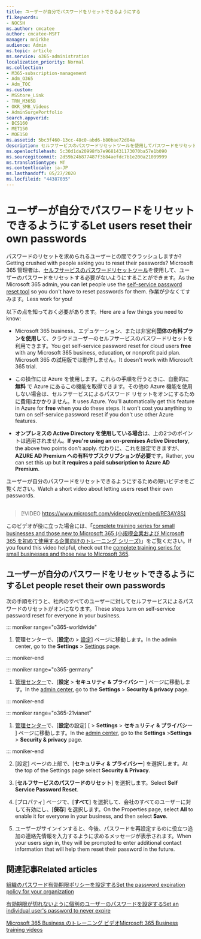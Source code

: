 ```yaml
---
title: ユーザーが自分でパスワードをリセットできるようにする
f1.keywords:
- NOCSH
ms.author: cmcatee
author: cmcatee-MSFT
manager: mnirkhe
audience: Admin
ms.topic: article
ms.service: o365-administration
localization_priority: Normal
ms.collection:
- M365-subscription-management
- Adm_O365
- Adm_TOC
ms.custom:
- MSStore_Link
- TRN_M365B
- OKR_SMB_Videos
- AdminSurgePortfolio
search.appverid:
- BCS160
- MET150
- MOE150
ms.assetid: 5bc3f460-13cc-48c0-abd6-b80bae72d04a
description: セルフサービスのパスワードリセットツールを使用してパスワードをリセットする方法について説明します。
ms.openlocfilehash: 5c30d1da20998fb7e9681431173070ba57e1b090
ms.sourcegitcommit: 2d59b24b877487f3b84aefdc7b1e200a21009999
ms.translationtype: MT
ms.contentlocale: ja-JP
ms.lasthandoff: 05/27/2020
ms.locfileid: "44387035"
---
```

# <a name="let-users-reset-their-own-passwords"></a><span data-ttu-id="1ff4a-103">ユーザーが自分でパスワードをリセットできるようにする</span><span class="sxs-lookup"><span data-stu-id="1ff4a-103">Let users reset their own passwords</span></span>

<span data-ttu-id="1ff4a-104">パスワードのリセットを求められるユーザーとの間でクラッシュしますか?</span><span class="sxs-lookup"><span data-stu-id="1ff4a-104">Getting crushed with people asking you to reset their passwords?</span></span> <span data-ttu-id="1ff4a-105">Microsoft 365 管理者は、[セルフサービスのパスワードリセットツール](https://go.microsoft.com/fwlink/p/?LinkId=522677)を使用して、ユーザーのパスワードをリセットする必要がないようにすることができます。</span><span class="sxs-lookup"><span data-stu-id="1ff4a-105">As the Microsoft 365 admin, you can let people use the [self-service password reset tool](https://go.microsoft.com/fwlink/p/?LinkId=522677) so you don't have to reset passwords for them.</span></span> <span data-ttu-id="1ff4a-106">作業が少なくてすみます。</span><span class="sxs-lookup"><span data-stu-id="1ff4a-106">Less work for you!</span></span> 
  
<span data-ttu-id="1ff4a-107">以下の点を知っておく必要があります。</span><span class="sxs-lookup"><span data-stu-id="1ff4a-107">Here are a few things you need to know:</span></span>
  
- <span data-ttu-id="1ff4a-108">Microsoft 365 business、エデュケーション、または非営利**団体の有料プランを使用し**て、クラウドユーザーのセルフサービスのパスワードリセットを利用できます。</span><span class="sxs-lookup"><span data-stu-id="1ff4a-108">You get self-service password reset for cloud users **free** with any Microsoft 365 business, education, or nonprofit paid plan.</span></span> <span data-ttu-id="1ff4a-109">Microsoft 365 の試用版では動作しません。</span><span class="sxs-lookup"><span data-stu-id="1ff4a-109">It doesn't work with Microsoft 365 trial.</span></span> 
    
- <span data-ttu-id="1ff4a-p103">この操作には Azure を使用します。これらの手順を行うときに、自動的に **無料** で Azure にあるこの機能を取得できます。その他の Azure 機能を使用しない場合は、セルフサービスによるパスワード リセットをオンにするために費用はかかりません。</span><span class="sxs-lookup"><span data-stu-id="1ff4a-p103">It uses Azure. You'll automatically get this feature in Azure for **free** when you do these steps. It won't cost you anything to turn on self-service password reset if you don't use other Azure features.</span></span> 
    
- <span data-ttu-id="1ff4a-113">**オンプレミスの Active Directory を使用している場合**は、上の2つのポイントは適用されません。</span><span class="sxs-lookup"><span data-stu-id="1ff4a-113">**If you're using an on-premises Active Directory**, the above two points don't apply.</span></span> <span data-ttu-id="1ff4a-114">代わりに、これを設定できますが、 **AZURE AD Premium への有料サブスクリプションが必要**です。</span><span class="sxs-lookup"><span data-stu-id="1ff4a-114">Rather, you can set this up but **it requires a paid subscription to Azure AD Premium**.</span></span> 

<span data-ttu-id="1ff4a-115">ユーザーが自分のパスワードをリセットできるようにするための短いビデオをご覧ください。</span><span class="sxs-lookup"><span data-stu-id="1ff4a-115">Watch a short video about letting users reset their own passwords.</span></span> <br><br>

> [!VIDEO https://www.microsoft.com/videoplayer/embed/RE3AY8S] 

<span data-ttu-id="1ff4a-116">このビデオが役に立った場合には、「[complete training series for small businesses and those new to Microsoft 365 (小規模企業および Microsoft 365 を初めて使用する企業向けのトレーニング シリーズ)](https://support.office.com/article/6ab4bbcd-79cf-4000-a0bd-d42ce4d12816)」をご覧ください。</span><span class="sxs-lookup"><span data-stu-id="1ff4a-116">If you found this video helpful, check out the [complete training series for small businesses and those new to Microsoft 365](https://support.office.com/article/6ab4bbcd-79cf-4000-a0bd-d42ce4d12816).</span></span>

## <a name="let-people-reset-their-own-passwords"></a><span data-ttu-id="1ff4a-117">ユーザーが自分のパスワードをリセットできるようにする</span><span class="sxs-lookup"><span data-stu-id="1ff4a-117">Let people reset their own passwords</span></span> 

<span data-ttu-id="1ff4a-118">次の手順を行うと、社内のすべてのユーザーに対してセルフサービスによるパスワードのリセットがオンになります。</span><span class="sxs-lookup"><span data-stu-id="1ff4a-118">These steps turn on self-service password reset for everyone in your business.</span></span>
  
::: moniker range="o365-worldwide"
1. <span data-ttu-id="1ff4a-119">管理センターで、[**設定**の \> <a href="https://go.microsoft.com/fwlink/p/?linkid=2072756" target="_blank">設定</a>] ページに移動します。</span><span class="sxs-lookup"><span data-stu-id="1ff4a-119">In the admin center, go to the **Settings** \> <a href="https://go.microsoft.com/fwlink/p/?linkid=2072756" target="_blank">Settings</a> page.</span></span>

::: moniker-end

::: moniker range="o365-germany"

1. <span data-ttu-id="1ff4a-120"><a href="https://go.microsoft.com/fwlink/p/?linkid=848041" target="_blank">管理センター</a>で、[**設定** \> **セキュリティ &amp; プライバシー** ] ページに移動します。</span><span class="sxs-lookup"><span data-stu-id="1ff4a-120">In the <a href="https://go.microsoft.com/fwlink/p/?linkid=848041" target="_blank">admin center</a>, go to the **Settings** \> **Security &amp; privacy** page.</span></span>

::: moniker-end

::: moniker range="o365-21vianet"

1. <span data-ttu-id="1ff4a-121"><a href="https://go.microsoft.com/fwlink/p/?linkid=850627" target="_blank">管理センター</a>で、[**設定**の設定] [ \> **Settings** \> **セキュリティ &amp; プライバシー** ] ページに移動します。</span><span class="sxs-lookup"><span data-stu-id="1ff4a-121">In the <a href="https://go.microsoft.com/fwlink/p/?linkid=850627" target="_blank">admin center</a>, go to the **Settings** \>**Settings** \> **Security &amp; privacy** page.</span></span>

::: moniker-end

   
2. <span data-ttu-id="1ff4a-122">[設定] ページの上部で、[**セキュリティ & プライバシー**] を選択します。</span><span class="sxs-lookup"><span data-stu-id="1ff4a-122">At the top of the Settings page select **Security & Privacy**.</span></span>
  
3. <span data-ttu-id="1ff4a-123">[**セルフサービスのパスワードのリセット**] を選択します。</span><span class="sxs-lookup"><span data-stu-id="1ff4a-123">Select **Self Service Password Reset**.</span></span>
  
4. <span data-ttu-id="1ff4a-124">[プロパティ] ページで、[**すべて**] を選択して、会社のすべてのユーザーに対して有効にし、[**保存**] を選択します。</span><span class="sxs-lookup"><span data-stu-id="1ff4a-124">On the Properties page, select **All** to enable it for everyone in your business, and then select **Save**.</span></span>
  
5. <span data-ttu-id="1ff4a-125">ユーザーがサインインすると、今後、パスワードを再設定するのに役立つ追加の連絡先情報を入力するように求めるメッセージが表示されます。</span><span class="sxs-lookup"><span data-stu-id="1ff4a-125">When your users sign in, they will be prompted to enter additional contact information that will help them reset their password in the future.</span></span>

## <a name="related-articles"></a><span data-ttu-id="1ff4a-126">関連記事</span><span class="sxs-lookup"><span data-stu-id="1ff4a-126">Related articles</span></span>

[<span data-ttu-id="1ff4a-127">組織のパスワード有効期限ポリシーを設定する</span><span class="sxs-lookup"><span data-stu-id="1ff4a-127">Set the password expiration policy for your organization</span></span>](../manage/set-password-expiration-policy.md)
  
[<span data-ttu-id="1ff4a-128">有効期限が切れないように個別のユーザーのパスワードを設定する</span><span class="sxs-lookup"><span data-stu-id="1ff4a-128">Set an individual user's password to never expire</span></span>](set-password-to-never-expire.md)

[<span data-ttu-id="1ff4a-129">Microsoft 365 Business のトレーニング ビデオ</span><span class="sxs-lookup"><span data-stu-id="1ff4a-129">Microsoft 365 Business training videos</span></span>](https://support.office.com/article/6ab4bbcd-79cf-4000-a0bd-d42ce4d12816)
